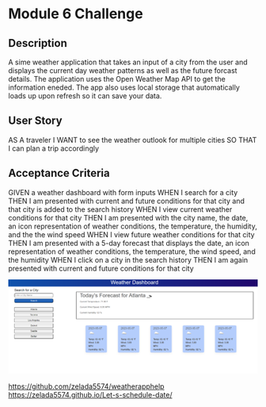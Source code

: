 # Module 6 Challenge

## Description
A sime weather application that takes an input of a city from the user and displays the current day weather patterns as well as the future forcast details. The application uses the Open Weather Map API to get the information eneded. The app also uses local storage that automatically loads up upon refresh so it can save your data.

## User Story
AS A traveler
I WANT to see the weather outlook for multiple cities
SO THAT I can plan a trip accordingly

## Acceptance Criteria
GIVEN a weather dashboard with form inputs
WHEN I search for a city
THEN I am presented with current and future conditions for that city and that city is added to the search history
WHEN I view current weather conditions for that city
THEN I am presented with the city name, the date, an icon representation of weather conditions, the temperature, the humidity, and the the wind speed
WHEN I view future weather conditions for that city
THEN I am presented with a 5-day forecast that displays the date, an icon representation of weather conditions, the temperature, the wind speed, and the humidity
WHEN I click on a city in the search history
THEN I am again presented with current and future conditions for that city

![alt text](./Assets/images/screenshot.PNG)

https://github.com/zelada5574/weatherapphelp
https://zelada5574.github.io/Let-s-schedule-date/ 
